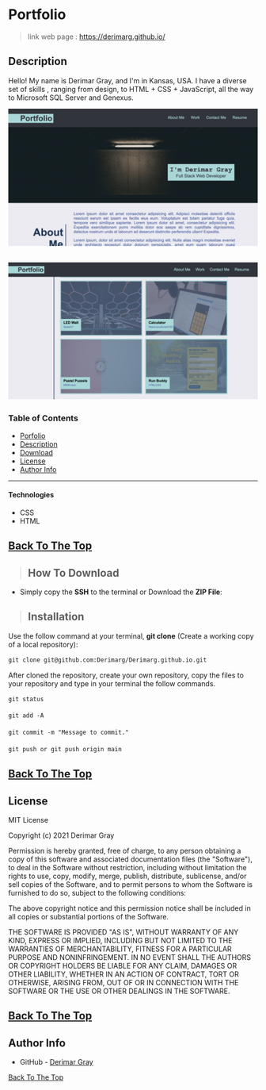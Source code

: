 # Portfolio
>  link web page  :  https://derimarg.github.io/

## Description

Hello! My name is Derimar Gray, and I'm in Kansas, USA. I have a diverse set of skills , ranging from design, to HTML + CSS + JavaScript, all the way to Microsoft SQL Server and Genexus.


![Project Image](./assets/images/homepage.png)

![Gallery](./assets/images/gallery.png)
---

### Table of Contents

- [Porfolio](#portfolio)
- [Description](#description)
- [Download](#how-to-download)
- [License](#license)
- [Author Info](#author-info)

---

#### Technologies
- CSS
- HTML

[Back To The Top](#portfolio)
---

>## How To Download

- Simply copy the **SSH** to the terminal or Download the **ZIP File**:

>## Installation

 Use the follow command at your terminal, **git clone** (Create a working copy of a local repository):

```html
git clone git@github.com:Derimarg/Derimarg.github.io.git
```

After cloned the repository, create your own repository, copy the files to your repository and type in your terminal the follow commands. 

```html
git status

git add -A

git commit -m "Message to commit."

git push or git push origin main
```

[Back To The Top](#portfolio)
---

## License

MIT License

Copyright (c) 2021 Derimar Gray

Permission is hereby granted, free of charge, to any person obtaining a copy
of this software and associated documentation files (the "Software"), to deal
in the Software without restriction, including without limitation the rights
to use, copy, modify, merge, publish, distribute, sublicense, and/or sell
copies of the Software, and to permit persons to whom the Software is
furnished to do so, subject to the following conditions:

The above copyright notice and this permission notice shall be included in all
copies or substantial portions of the Software.

THE SOFTWARE IS PROVIDED "AS IS", WITHOUT WARRANTY OF ANY KIND, EXPRESS OR
IMPLIED, INCLUDING BUT NOT LIMITED TO THE WARRANTIES OF MERCHANTABILITY,
FITNESS FOR A PARTICULAR PURPOSE AND NONINFRINGEMENT. IN NO EVENT SHALL THE
AUTHORS OR COPYRIGHT HOLDERS BE LIABLE FOR ANY CLAIM, DAMAGES OR OTHER
LIABILITY, WHETHER IN AN ACTION OF CONTRACT, TORT OR OTHERWISE, ARISING FROM,
OUT OF OR IN CONNECTION WITH THE SOFTWARE OR THE USE OR OTHER DEALINGS IN THE
SOFTWARE.

[Back To The Top](#portfolio)
---

## Author Info

- GitHub - [Derimar Gray](https://github.com/Derimarg)

[Back To The Top](#portfolio)